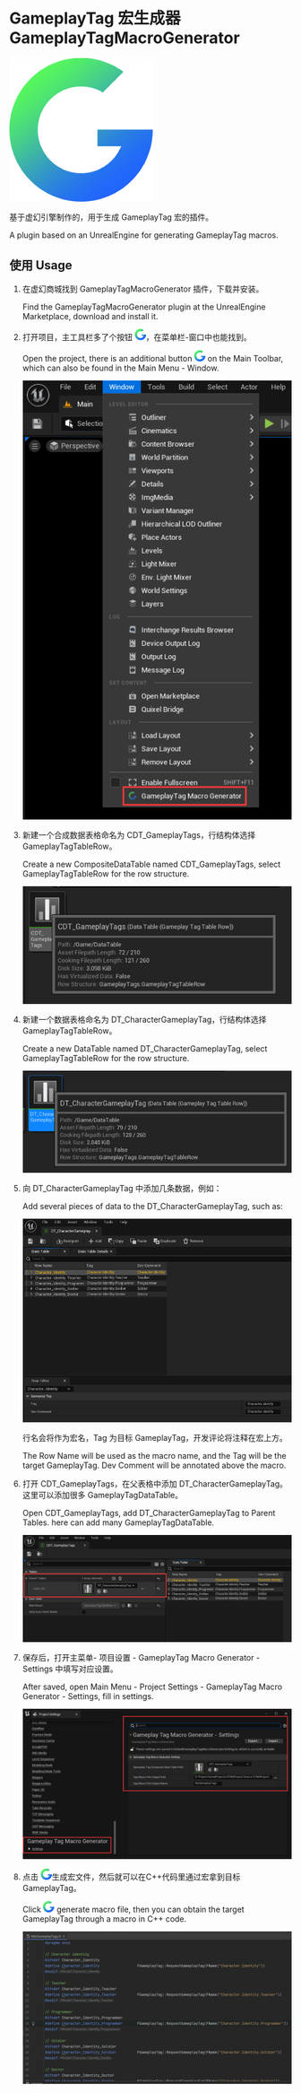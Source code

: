 # GameplayTag 宏生成器  GameplayTagMacroGenerator

![LOGO](https://raw.githubusercontent.com/shpz/GameplayTagMacroGenerator/master/Icon256.png "LOGO")

基于虚幻引擎制作的，用于生成 GameplayTag 宏的插件。

A plugin based on an UnrealEngine for generating GameplayTag macros.

## 使用  Usage

1. 在虚幻商城找到 GameplayTagMacroGenerator 插件，下载并安装。

    Find the GameplayTagMacroGenerator plugin at the UnrealEngine Marketplace, download and install it.

2. 打开项目，主工具栏多了个按钮 ![LOGO](https://raw.githubusercontent.com/shpz/GameplayTagMacroGenerator/master/Icon20.png "LOGO")，在菜单栏-窗口中也能找到。

    Open the project, there is an additional button ![LOGO](https://raw.githubusercontent.com/shpz/GameplayTagMacroGenerator/master/Icon20.png "LOGO") on the Main Toolbar, which can also be found in the Main Menu - Window.

    ![Screenshot1](https://raw.githubusercontent.com/shpz/GameplayTagMacroGenerator/master/Screenshot1.png)

3. 新建一个合成数据表格命名为 CDT_GameplayTags，行结构体选择 GameplayTagTableRow。

    Create a new CompositeDataTable named CDT_GameplayTags, select GameplayTagTableRow for the row structure.

    ![Screenshot2](https://raw.githubusercontent.com/shpz/GameplayTagMacroGenerator/master/Screenshot2.png)

4. 新建一个数据表格命名为 DT_CharacterGameplayTag，行结构体选择 GameplayTagTableRow。

    Create a new DataTable named DT_CharacterGameplayTag, select GameplayTagTableRow for the row structure.

    ![Screenshot3](https://raw.githubusercontent.com/shpz/GameplayTagMacroGenerator/master/Screenshot3.png)

5. 向 DT_CharacterGameplayTag 中添加几条数据，例如：

    Add several pieces of data to the DT_CharacterGameplayTag, such as:     

    ![Screenshot4](https://raw.githubusercontent.com/shpz/GameplayTagMacroGenerator/master/Screenshot4.png)

    行名会将作为宏名，Tag 为目标 GameplayTag，开发评论将注释在宏上方。

    The Row Name will be used as the macro name, and the Tag will be the target GameplayTag. Dev Comment will be annotated above the macro.

6. 打开 CDT_GameplayTags，在父表格中添加 DT_CharacterGameplayTag。这里可以添加很多 GameplayTagDataTable。

    Open CDT_GameplayTags, add DT_CharacterGameplayTag to Parent Tables. here can add many GameplayTagDataTable.

    ![Screenshot5](https://raw.githubusercontent.com/shpz/GameplayTagMacroGenerator/master/Screenshot5.png)

7. 保存后，打开主菜单- 项目设置 - GameplayTag Macro Generator - Settings 中填写对应设置。
    
    After saved, open Main Menu - Project Settings - GameplayTag Macro Generator - Settings, fill in settings.

    ![Screenshot6](https://raw.githubusercontent.com/shpz/GameplayTagMacroGenerator/master/Screenshot6.png)

8. 点击 ![LOGO](https://raw.githubusercontent.com/shpz/GameplayTagMacroGenerator/master/Icon20.png "LOGO")生成宏文件，然后就可以在C++代码里通过宏拿到目标GameplayTag。

    Click ![LOGO](https://raw.githubusercontent.com/shpz/GameplayTagMacroGenerator/master/Icon20.png "LOGO") generate macro file, then you can obtain the target GameplayTag through a macro in C++ code.

    ![Screenshot7](https://raw.githubusercontent.com/shpz/GameplayTagMacroGenerator/master/Screenshot7.png)